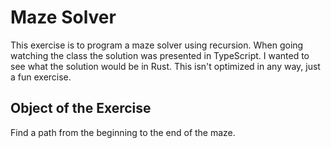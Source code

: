 # Maze Solver

This exercise is to program a maze solver using recursion. When going watching
the class the solution was presented in TypeScript. I wanted to see what the
solution would be in Rust. This isn't optimized in any way, just a fun exercise.

## Object of the Exercise

Find a path from the beginning to the end of the maze.
